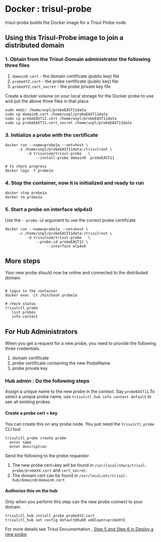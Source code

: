 Docker : trisul-probe
===========

trisul-probe builds the Docker image for a Trisul Probe node 


## Using this Trisul-Probe image to join a distributed domain

### 1. Obtain from the Trisul-Domain administrator the following three files

  1. `domain0.cert`  - the domain certificate (public key) file 
  2. `probeXYZ.cert` - the probe certificate (public key) file
  3. `probeXYZ.cert_secret` - the probe private key file 


Create a docker volume on your local storage for the Docker probe to use  and put the above three files in that place 


````
sudo mkdir /home/unpl/probeEAST11data
sudo cp domain0.cert /home/unpl/probeEAST11data
sudo cp probeEAST11.cert /home/unpl/probeEAST11data
sudo cp probeEAST11.cert_secret /home/unpl/probeEAST11data
````

### 3. Initialize a probe with the certificate 

````
docker run --name=probe1a --net=host \
      -v /home/unpl/probeEAST11data:/trisulroot \
	      -d trisulnsm/trisul-probe   \
		      --install-probe domain0  probeEAST11

# to check progress 
docker logs -f probe1a 
````

### 4. Stop the container, now it is initialized and ready to run 

````
docker stop probe1a
docker rm probe1a
````

### 5. Start a probe on interface wlp4s0 


Use the `--probe-id` argument to use the correct probe certificate 

````
docker run --name=probe1a --net=host \
      -v /home/unpl/probeEAST11data:/trisulroot \
	      -d trisulnsm/trisul-probe   \
		      --probe-id probeEAST11 \
				   --interface wlp4s0 
````


## More steps

Your new probe should now be online and connected to the distributed domain.


````

# login to the container
docker exec -it /bin/bash probe1a

# check status
trisulctl_probe 
   list probes
   info context

````


## For Hub Administrators

When you get a request for a new probe, you need to provide the following three credentials.

1. domain certificate 
2. probe certificate containing the new ProbeName  
3. probe private key 

### Hub admin : Do the following steps

Assign a unique name to the new probe in the context. Say `probeEAST11`.To select a unique probe name, use `trisulctl_hub info context default` to see all existing probes

#### Create a probe cert + key

You can create this on any probe node.  You just need the `trisulctl_probe` CLI tool 

````
trisulctl_probe create probe
  enter name
  enter description

````

Send the following to the probe requestor

1. The new probe cert+key will be found in `/usr/local/share/trisul-probe/probeXX.cert`  and `cert_secret`. 
2. The domain cert can be found in `/usr/local/etc/trisul-hub/domain0/domain0.cert`

#### Authorize this on the hub 

Only when you perform this step can the new probe connect to your domain.

````
trisulctl_hub install probe probeXYZ.cert 
trisulctl_hub set config default@hub0 addlayer=probeXYZ 
````

For more details see Trisul Documentation , [Step 5 and Step 6 in Deploy a new probe](https://www.trisul.org/docs/ug/domain/deploy_probe.html) 


